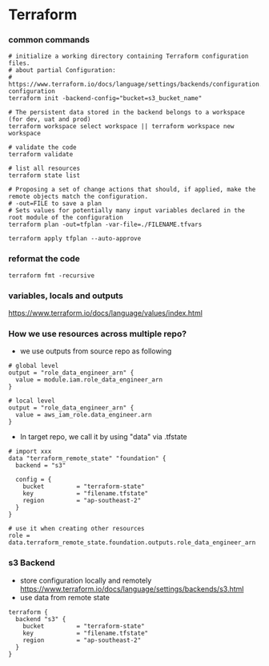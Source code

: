# Terraform

### common commands
```
# initialize a working directory containing Terraform configuration files.
# about partial Configuration:
# https://www.terraform.io/docs/language/settings/backends/configuration.html#partial-configuration
terraform init -backend-config="bucket=s3_bucket_name"

# The persistent data stored in the backend belongs to a workspace (for dev, uat and prod)
terraform workspace select workspace || terraform workspace new workspace

# validate the code
terraform validate

# list all resources
terraform state list

# Proposing a set of change actions that should, if applied, make the remote objects match the configuration.
# -out=FILE to save a plan
# Sets values for potentially many input variables declared in the root module of the configuration
terraform plan -out=tfplan -var-file=./FILENAME.tfvars

terraform apply tfplan --auto-approve
```

### reformat the code
```
terraform fmt -recursive
```

### variables, locals and outputs
https://www.terraform.io/docs/language/values/index.html


### How we use resources across multiple repo?
- we use outputs from source repo as following
```
# global level
output = "role_data_engineer_arn" {
  value = module.iam.role_data_engineer_arn
}

# local level
output = "role_data_engineer_arn" {
  value = aws_iam_role.data_engineer.arn
}

```

- In target repo, we call it by using "data" via .tfstate 
```
# import xxx 
data "terraform_remote_state" "foundation" {
  backend = "s3"
  
  config = {
    bucket         = "terraform-state"
    key            = "filename.tfstate"
    region         = "ap-southeast-2"
  }
}

# use it when creating other resources
role = data.terraform_remote_state.foundation.outputs.role_data_engineer_arn

```

### s3 Backend
- store configuration locally and remotely https://www.terraform.io/docs/language/settings/backends/s3.html
- use data from remote state
```
terraform {
  backend "s3" {
    bucket         = "terraform-state"
    key            = "filename.tfstate"
    region         = "ap-southeast-2"
  }
}
```



